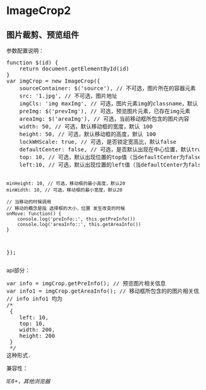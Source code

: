 ImageCrop2
==========

<h2>图片裁剪、预览组件</h2>
<p>参数配置说明：</p>
<pre>
function $(id) {
    return document.getElementById(id)
}
var imgCrop = new ImageCrop({
    sourceContainer: $('source'), // 不可选，图片所在的容器元素
    src: '1.jpg', // 不可选，图片地址
    imgCls: 'img maxImg', // 可选，图片元素img的classname，默认 img
    preImg: $('prevImg'), // 可选，预览图片元素，已存在img元素
    areaImg: $('areaImg'), // 可选，当前移动框所包含的图片内容
    width: 50, // 可选，默认移动框的宽度，默认 100
    height: 50, // 可选，默认移动框的高度，默认 100
    lockWHScale: true, // 可选，是否锁定宽高比，默认false
    defaultCenter: false, // 可选，是否默认出现在中心位置，默认true
    top: 10, // 可选，默认出现位置的top值（当defaultCenter为false时有效），默认0
    left:10, // 可选，默认出现位置的left值（当defaultCenter为false时有效），默认0
	
    minHeight: 10, // 可选，移动框的最小高度，默认20
    minWidth: 10, // 可选，移动框的最小宽度，默认20
	
	// 当移动的时候调用
	// 移动的概念是指 选择框的大小、位置 发生改变的时候
    onMove: function() {
		console.log('preInfo::', this.getPreInfo())
        console.log('areaInfo::', this.getAreaInfo())
	}
});
</pre>
<p>api部分：</p>
<pre>
var info = imgCrop.getPreInfo(); // 预览图片相关信息
var info1 = imgCrop.getAreaInfo(); // 移动框所包含的的图片相关信息
// info info1 均为
/*
 {
    left: 10,
    top: 10,
    width: 200,
    height: 200
 }
 */
这种形式.
</pre>
<p>兼容性：</p>
<i>IE6+，其他浏览器</i>